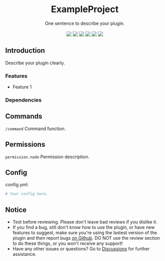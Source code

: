 <h1 align="center">ExampleProject</h1>
<p align="center">One sentence to describe your plugin.<br><br>
<a href="https://mozilla.org/MPL/2.0"><img src="https://img.shields.io/badge/license-MPL%202.0-brightgreen?style=flat-square"></a> <a href="https://github.com/katorlys/ExampleProject/releases/latest"><img src="https://img.shields.io/github/v/release/katorlys/ExampleProject?include_prereleases&style=flat-square"></a> <a href="https://github.com/katorlys/ExampleProject/actions/workflows/build.yml"><img src="https://img.shields.io/github/actions/workflow/status/katorlys/ExampleProject/build.yml?style=flat-square"></a> <a href="https://github.com/katorlys/ExampleProject/pulls"><img src="https://img.shields.io/github/issues-pr-closed/katorlys/ExampleProject?style=flat-square"></a> <a href="https://github.com/katorlys/ExampleProject/issues"><img src="https://img.shields.io/github/issues-closed/katorlys/ExampleProject?style=flat-square"></a> <a href="https://github.com/katorlys/ExampleProject"><img src="https://img.shields.io/tokei/lines/github/katorlys/ExampleProject?style=flat-square"></a></p>

## Introduction
Describe your plugin clearly.
### Features
- Feature 1
### Dependencies


## Commands
`/command` Command function.

## Permissions
`permission.node` Permission description.

## Config
config.yml:
```yml
# Your config here.
```

## Notice
- Test before reviewing. Please don't leave bad reviews if you dislike it.
- If you find a bug, still don't know how to use the plugin, or have new features to suggest, make sure you're using the lastest version of the plugin and then report bugs [on Github](https://github.com/katorlys/ExampleProject/issues). DO NOT use the review section to do these things, or you won't receive any support!
- Have any other issues or questions? Go to [Discussions](https://github.com/orgs/katorlys/discussions) for further assistance.
